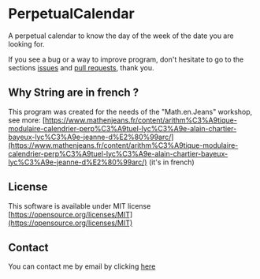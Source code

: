 # PerpetualCalendar

A perpetual calendar to know the day of the week of the date you are looking for.

If you see a bug or a way to improve program, don't hesitate to go to the sections [issues](https://github.com/quentin3157/perpetualCalendar/issues) and [pull requests](https://github.com/quentin3157/perpetualCalendar/pulls), thank you.

## Why String are in french ?

This program was created for the needs of the "Math.en.Jeans" workshop, see more: [https://www.mathenjeans.fr/content/arithm%C3%A9tique-modulaire-calendrier-perp%C3%A9tuel-lyc%C3%A9e-alain-chartier-bayeux-lyc%C3%A9e-jeanne-d%E2%80%99arc/](https://www.mathenjeans.fr/content/arithm%C3%A9tique-modulaire-calendrier-perp%C3%A9tuel-lyc%C3%A9e-alain-chartier-bayeux-lyc%C3%A9e-jeanne-d%E2%80%99arc/) \(it's in french\)

## License

This software is available under MIT license [https://opensource.org/licenses/MIT](https://opensource.org/licenses/MIT)

## Contact

You can contact me by email by clicking [here](mailto:quentin3157.github@gmail.com)
